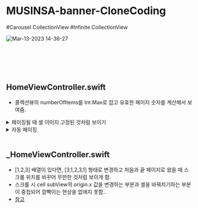 # MUSINSA-banner-CloneCoding
#Carousel CollectionView #Infinite CollectionView

![Mar-13-2023 14-36-27](https://user-images.githubusercontent.com/94464179/224616704-805d5dff-59a5-4935-8ad3-fed299f57935.gif)

</br></br></br></br>


## HomeViewController.swift
- 콜렉션뷰의 numberOfItems를 Int.Max로 잡고 유효한 페이지 숫자를 계산해서 보여줌.
<details>
<summary>페이징될 때 셀 이미지 고정된 것처럼 보이기</summary>
<div markdown="1">

- page가 넘어갈 때, imageView.frame.origin.x값의 범위는 -cell.width ~ 0
~~~swift
    func scrollViewDidScroll(_ scrollView: UIScrollView) {
        if collectionView.visibleCells.count > 0{
            let currentCell = collectionView.visibleCells[0] as! HomeBannerCell
            //f -> b) -에서 +
            currentCell.imageView.frame.origin.x = scrollView.contentOffset.x - currentCell.frame.origin.x
            
            if collectionView.visibleCells.count > 1{
                let nextCell = collectionView.visibleCells[1] as! HomeBannerCell
                nextCell.imageView.frame.origin.x = scrollView.contentOffset.x - nextCell.frame.origin.x
            }
        }
    }
~~~

</div>
</details>

<details>
<summary>자동 페이징</summary>
<div markdown="1">

- 사용자가 스크롤을 시작하면 timer를 멈추고, 스크롤이 끝나면 timer 시작
~~~swift
    func scrollViewWillBeginDragging(_ scrollView: UIScrollView) {
        stopTimer()
    }
    
    func scrollViewDidEndDecelerating(_ scrollView: UIScrollView) {
        startTimer()
    }
~~~
    
- 타이머 실행 블록에서 호출하는 메소드
~~~swift
    self.collectionView.setContentOffset(.init(x: self.collectionView.contentOffset.x + self.cellWidth, y: self.collectionView.contentOffset.y), 
    }
~~~

</div>
</details>

</br>

## _HomeViewController.swift
- [1,2,3] 배열이 있다면, [3,1,2,3,1] 형태로 변경하고 처음과 끝 페이지로 왔을 때 스크롤 위치를 바꾸어 무한한 것처럼 보이게 함.
- 스크롤 시 cell subView의 origin.x 값을 변경하는 부분과 셀을 바꿔치기하는 부분이 중첩되어 깜빡이는 현상을 없애지 못함..
- [참고](https://ios-development.tistory.com/1197)
